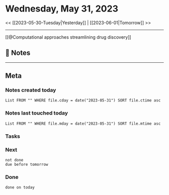 


# Wednesday, May 31, 2023

<< [[2023-05-30-Tuesday|Yesterday]] | [[2023-06-01|Tomorrow]] >>

---

[[@Computational approaches streamlining drug discovery]]
## 📝 Notes




---
## Meta
### Notes created today
```dataview
List FROM "" WHERE file.cday = date("2023-05-31") SORT file.ctime asc
```

### Notes last touched today
```dataview
List FROM "" WHERE file.mday = date("2023-05-31") SORT file.mtime asc
```



### Tasks

### Next

```tasks
not done 
due before tomorrow
```

### Done

```tasks
done on today
```
